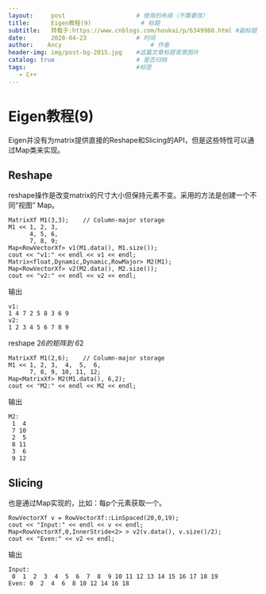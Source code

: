 ```yaml
---
layout:     post   				    # 使用的布局（不需要改）
title:      Eigen教程(9) 				# 标题 
subtitle:   转载于:https://www.cnblogs.com/houkai/p/6349988.html #副标题
date:       2020-04-23 				# 时间
author:    Ancy 						# 作者
header-img: img/post-bg-2015.jpg 	#这篇文章标题背景图片
catalog: true 						# 是否归档
tags:								#标签
   - C++
---
```


# Eigen教程(9)

Eigen并没有为matrix提供直接的Reshape和Slicing的API，但是这些特性可以通过Map类来实现。

## Reshape

reshape操作是改变matrix的尺寸大小但保持元素不变。采用的方法是创建一个不同“视图” Map。

```
MatrixXf M1(3,3);    // Column-major storage
M1 << 1, 2, 3,
      4, 5, 6,
      7, 8, 9;
Map<RowVectorXf> v1(M1.data(), M1.size());
cout << "v1:" << endl << v1 << endl;
Matrix<float,Dynamic,Dynamic,RowMajor> M2(M1);
Map<RowVectorXf> v2(M2.data(), M2.size());
cout << "v2:" << endl << v2 << endl;
```

输出

```
v1:
1 4 7 2 5 8 3 6 9
v2:
1 2 3 4 5 6 7 8 9
```

reshape 2*6的矩阵到 6*2

```
MatrixXf M1(2,6);    // Column-major storage
M1 << 1, 2, 3,  4,  5,  6,
      7, 8, 9, 10, 11, 12;
Map<MatrixXf> M2(M1.data(), 6,2);
cout << "M2:" << endl << M2 << endl;
```

输出

```
M2:
 1  4
 7 10
 2  5
 8 11
 3  6
 9 12
```

## Slicing

也是通过Map实现的，比如：每p个元素获取一个。

```
RowVectorXf v = RowVectorXf::LinSpaced(20,0,19);
cout << "Input:" << endl << v << endl;
Map<RowVectorXf,0,InnerStride<2> > v2(v.data(), v.size()/2);
cout << "Even:" << v2 << endl;
```

输出

```
Input:
 0  1  2  3  4  5  6  7  8  9 10 11 12 13 14 15 16 17 18 19
Even: 0  2  4  6  8 10 12 14 16 18
```